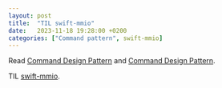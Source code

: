 ```yaml
---
layout: post
title:  "TIL swift-mmio"
date:   2023-11-18 19:28:00 +0200
categories: ["Command pattern", swift-mmio]
---
```

Read [Command Design Pattern](https://www.digitalocean.com/community/tutorials/command-design-pattern) and [Command Design Pattern](https://sourcemaking.com/design_patterns/command).

TIL [swift-mmio](https://github.com/apple/swift-mmio/).
